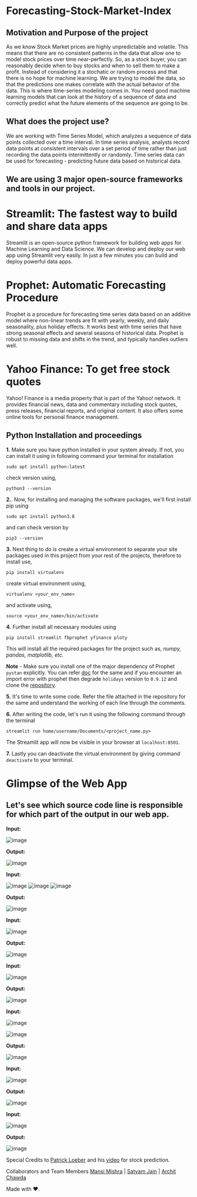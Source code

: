 # **Forecasting-Stock-Market-Index**



## Motivation and Purpose of the project

As we know Stock Market prices are highly unpredictable and volatile. This means that there are no consistent patterns in the data that allow one to model stock prices over time near-perfectly. So, as a stock buyer, you can reasonably decide when to buy stocks and when to sell them to make a profit. Instead of considering it a stochatic or random process and that there is no hope for machine learning. We are trying to model the data, so that the predictions one makes correlate with the actual behavior of the data. This is where time-series modeling comes in. You need good machine learning models that can look at the history of a sequence of data and correctly predict what the future elements of the sequence are going to be.

## What does the project use?
We are working with Time Series Model, which analyzes a sequence of data points collected over a time interval. In time series analysis, analysts record data points at consistent intervals over a set period of time rather than just recording the data points intermittently or randomly. Time series data can be used for forecasting - predicting future data based on historical data.

## We are using 3 major open-source frameworks and tools in our project.

# Streamlit: The fastest way to build and share data apps


Streamlit is an open-source python framework for building web apps for Machine Learning and Data Science. We can develop and deploy our web app using Streamlit very easily. In just a few minutes you can build and deploy powerful data apps. 



# Prophet: Automatic Forecasting Procedure

Prophet is a procedure for forecasting time series data based on an additive model where non-linear trends are fit with yearly, weekly, and daily seasonality, plus holiday effects. It works best with time series that have strong seasonal effects and several seasons of historical data. Prophet is robust to missing data and shifts in the trend, and typically handles outliers well.

# Yahoo Finance: To get free stock quotes 
Yahoo! Finance is a media property that is part of the Yahoo! network. It provides financial news, data and commentary including stock quotes, press releases, financial reports, and original content. It also offers some online tools for personal finance management.

## Python Installation and proceedings

**1.** Make sure you have python installed in your system already. If not, you can install it using in following command your terminal for installation
```
sudo apt install python:latest
```
 check version using,
 ```
 python3 --version
 ```
**2.**. Now, for installing and managing the software packages, we'll first install pip using 
```
sudo apt install python3.8 
```
and can check version by
```
pip3 --version
```
**3.** Next thing to do is create a virtual environment to separate your site packages used in this project from your rest of the projects, therefore to install use,
```
pip install virtualenv
```
create virtual environment using,
```
virtualenv <your_env_name>
```
and activate using,
```
source <your_env_name>/bin/activate
```
**4.** Further install all necessary modules using 
```
pip install streamlit fbprophet yfinance ploty
```
This will install all the required packages for the project such as, *numpy, pandas, matplotlib, etc.*

**Note** - Make sure you install one of the major dependency of Prophet `pystan` explicitly. You can refer [doc](https://facebook.github.io/prophet/docs/installation.html) for the same and if you encounter an import error with prophet then degrade `holidays` version to `0.9.12` and clone the [repository](https://github.com/facebook/prophet).

**5.** It's time to write some code. Refer the file attached in the repository for the same and understand the working of each line through the comments.

**6.** After writing the code, let's run it using the following command through the terminal
```
streamlit run home/username/Documents/<project_name.py>
```
The Streamlit app will now be visible in your browser at `localhost:8501`.

**7.** Lastly you can deactivate the virtual environment by giving command `deactivate` to your terminal.

# Glimpse of the Web App

## Let's see which source code line is responsible for which part of the output in our web app.

**Input:**

![image](https://user-images.githubusercontent.com/74777863/143777636-b76e96ac-f975-46f2-9cf7-a0471533342f.png)

**Output:**

![image](https://user-images.githubusercontent.com/74777863/143777908-4d926f70-08a3-4d60-bfd9-409f4e7cedcf.png)

**Input:**

![image](https://user-images.githubusercontent.com/74777863/143776780-2dc64e0c-4b86-4eda-a4c9-49962e5df06d.png)
![image](https://user-images.githubusercontent.com/74777863/143777215-e1090e7a-1521-4cd5-9def-06772f50e6c2.png)
![image](https://user-images.githubusercontent.com/74777863/143777251-119823d2-de15-4a33-8791-3327d1b0f5ff.png)

**Output:**

![image](https://user-images.githubusercontent.com/74777863/143777918-b6bde3c6-1bcb-428c-8fb0-f238c0e9a38e.png)

**Input:**

![image](https://user-images.githubusercontent.com/74777863/143777278-cb67c3a7-ec0b-4ef6-9e5f-05039ffc04ac.png)

**Output:**

![image](https://user-images.githubusercontent.com/74777863/143777934-73fb10ae-47f7-48e3-b536-89e0326402ae.png)

**Input:** 

![image](https://user-images.githubusercontent.com/74777863/143777299-4b4fde20-561a-4432-94e0-0580c6e3d8ed.png)

**Output:**

![image](https://user-images.githubusercontent.com/74777863/143778039-99097379-6e1c-43ad-9cd2-e2be5f078e24.png)


**Input:**

![image](https://user-images.githubusercontent.com/74777863/143778143-81f8f361-ca70-4927-b398-9c299e1e861e.png)

![image](https://user-images.githubusercontent.com/74777863/143777377-ddbcd52c-7766-46c8-8b85-730742454733.png)

**Output:** 

![image](https://user-images.githubusercontent.com/74777863/143778154-2ad1f3c3-6f20-48b7-8313-cdcc1ae9a4be.png)



**Input:** 

![image](https://user-images.githubusercontent.com/74777863/143777431-d4f780e3-42d1-4ce0-b535-42f1e6e0fe9f.png)

**Output:**

![image](https://user-images.githubusercontent.com/74777863/143778165-6574aacc-0b9f-4bdc-8e36-86beb77bc5a9.png)



**Input:**

![image](https://user-images.githubusercontent.com/74777863/143777440-c59cf21e-ff2f-4409-a140-b1c90ba81bc0.png)

**Output:**

![image](https://user-images.githubusercontent.com/74777863/143778180-8eeeb94a-edf1-4ed4-981c-03f3dd7bf4ab.png)







Special Credits to [Patrick Loeber](https://github.com/python-engineer) and his [video](https://youtu.be/0E_31WqVzCY) for stock prediction.

Collaborators and Team Members [Mansi Mishra](https://github.com/0904-mansi) | [Satyam Jain](https://github.com/Satyam298) | [Archit Chawda](https://github.com/archit27-uo)


Made with ♥️.


